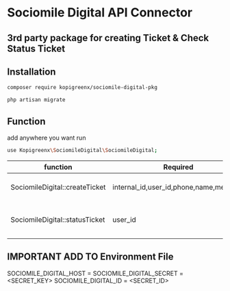 # Sociomile Digital API Connector
## 3rd party package for creating Ticket & Check Status Ticket

## Installation

```sh
composer require kopigreenx/sociomile-digital-pkg

php artisan migrate

```

## Function

add anywhere you want run 
```sh
use Kopigreenx\SociomileDigital\SociomileDigital;
```

| function |Required| Description | Status|
| ------ | ------ | ------ | ------ |
| SociomileDigital::createTicket | internal_id,user_id,phone,name,message | Creating ticket to sociomile | Active|
| SociomileDigital::statusTicket | user_id | Check sociomile ticket status | Inactive |

## IMPORTANT ADD TO Environment File
SOCIOMILE_DIGITAL_HOST = <HOST>
SOCIOMILE_DIGITAL_SECRET = <SECRET_KEY>
SOCIOMILE_DIGITAL_ID = <SECRET_ID>

